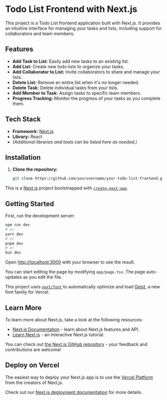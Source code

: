 
# Todo List Frontend with Next.js

This project is a Todo List frontend application built with Next.js. It provides an intuitive interface for managing your tasks and lists, including support for collaborators and team members.

## Features

- **Add Task to List:** Easily add new tasks to an existing list.
- **Add List:** Create new todo lists to organize your tasks.
- **Add Collaborator to List:** Invite collaborators to share and manage your lists.
- **Delete List:** Remove an entire list when it's no longer needed.
- **Delete Task:** Delete individual tasks from your lists.
- **Add Member to Task:** Assign tasks to specific team members.
- **Progress Tracking:** Monitor the progress of your tasks as you complete them.

## Tech Stack

- **Framework:** [Next.js](https://nextjs.org/)
- **Library:** React
- *(Additional libraries and tools can be listed here as needed.)*

## Installation

1. **Clone the repository:**
   ```bash
   git clone https://github.com/yourusername/your-todo-list-frontend.git


This is a [Next.js](https://nextjs.org) project bootstrapped with [`create-next-app`](https://nextjs.org/docs/app/api-reference/cli/create-next-app).

## Getting Started

First, run the development server:

```bash
npm run dev
# or
yarn dev
# or
pnpm dev
# or
bun dev
```

Open [http://localhost:3000](http://localhost:3000) with your browser to see the result.

You can start editing the page by modifying `app/page.tsx`. The page auto-updates as you edit the file.

This project uses [`next/font`](https://nextjs.org/docs/app/building-your-application/optimizing/fonts) to automatically optimize and load [Geist](https://vercel.com/font), a new font family for Vercel.

## Learn More

To learn more about Next.js, take a look at the following resources:

- [Next.js Documentation](https://nextjs.org/docs) - learn about Next.js features and API.
- [Learn Next.js](https://nextjs.org/learn) - an interactive Next.js tutorial.

You can check out [the Next.js GitHub repository](https://github.com/vercel/next.js) - your feedback and contributions are welcome!

## Deploy on Vercel

The easiest way to deploy your Next.js app is to use the [Vercel Platform](https://vercel.com/new?utm_medium=default-template&filter=next.js&utm_source=create-next-app&utm_campaign=create-next-app-readme) from the creators of Next.js.

Check out our [Next.js deployment documentation](https://nextjs.org/docs/app/building-your-application/deploying) for more details.



